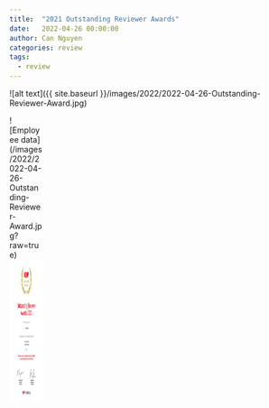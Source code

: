 ```yaml
---
title:  "2021 Outstanding Reviewer Awards"
date:   2022-04-26 00:00:00
author: Can Nguyen
categories: review
tags: 
  - review
---
```



![alt text]({{ site.baseurl }}/images/2022/2022-04-26-Outstanding-Reviewer-Award.jpg)


<div style="width:60px ; height:60px">
![Employee data](/images/2022/2022-04-26-Outstanding-Reviewer-Award.jpg?raw=true)
<div>


<img src="/images/2022/2022-04-26-Outstanding-Reviewer-Award.jpg" width="250" height="250"/>
